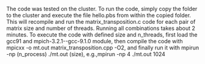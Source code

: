 The code was tested on the cluster. To run the code, simply copy the folder to the cluster and execute the file hello.pbs from within the copied folder. 
This will recompile and run the matrix_transposition.c code for each pair of matrix size and number of threads. Running all combinations takes about 2 minutes. To execute the code with defined 
size and n_threads, first load the gcc91 and mpich-3.2.1--gcc-9.1.0 module, then compile the code with mpicxx -o mt.out matrix_transposition.cpp -O2, and finally run it with mpirun -np (n_process) ./mt.out (size), e.g.,mpirun -np 4 ./mt.out 1024
